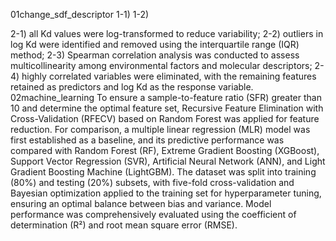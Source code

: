 01change_sdf_descriptor
1-1)
1-2)





2-1) all Kd values were log-transformed to reduce variability;
2-2) outliers in log Kd were identified and removed using the interquartile range (IQR) method; 
2-3) Spearman correlation analysis was conducted to assess multicollinearity among environmental factors and molecular descriptors; 
2-4) highly correlated variables were eliminated, with the remaining features retained as predictors and log Kd as the response variable. 
02machine_learning
To ensure a sample-to-feature ratio (SFR) greater than 10 and determine the optimal feature set, 
Recursive Feature Elimination with Cross-Validation (RFECV) based on Random Forest was applied for feature reduction. 
For comparison, a multiple linear regression (MLR) model was first established as a baseline, and its predictive performance was compared with Random Forest (RF), 
Extreme Gradient Boosting (XGBoost), Support Vector Regression (SVR), Artificial Neural Network (ANN), and Light Gradient Boosting Machine (LightGBM). 
The dataset was split into training (80%) and testing (20%) subsets, with five-fold cross-validation and Bayesian optimization applied to the training set for hyperparameter tuning, ensuring an optimal balance between bias and variance. 
Model performance was comprehensively evaluated using the coefficient of determination (R²) and root mean square error (RMSE). 
